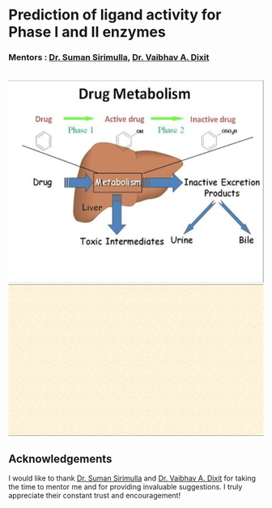 # Prediction of ligand activity for Phase I and II enzymes

### Mentors : [Dr. Suman Sirimulla](https://expertise.utep.edu/node/36435), [Dr. Vaibhav A. Dixit](https://www.bits-pilani.ac.in/pilani/vaibhavdixit/profile)<br/><br/>
<img src=presentations/metab.png width="600" height="400" />
<img src=presentations/drug_meta.gif width="600" height="300" />

## Acknowledgements

I would like to thank [Dr. Suman Sirimulla](https://expertise.utep.edu/node/36435) and [Dr. Vaibhav A. Dixit](https://www.bits-pilani.ac.in/pilani/vaibhavdixit/profile) for taking the time to mentor me and for providing invaluable suggestions. I truly appreciate their constant trust and encouragement!<br/>
